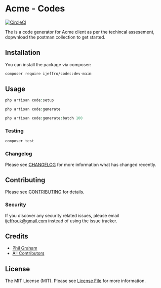 # Acme - Codes

<!-- [![Latest Version on Packagist](https://img.shields.io/packagist/v/ijeffro/codes.svg?style=flat-square)](https://packagist.org/packages/ijeffro/codes) -->
<!-- [![Total Downloads](https://img.shields.io/packagist/dt/ijeffro/codes.svg?style=flat-square)](https://packagist.org/packages/ijeffro/codes) -->
<!-- ![GitHub Actions](https://github.com/ijeffro/codes/actions/workflows/main.yml/badge.svg) -->
[![CircleCI](https://dl.circleci.com/status-badge/img/circleci/WzKp37vepDZvpbZgCsNMbt/PxxLxDUwWMkA9qgJ5QmLiK/tree/main.svg?style=svg)](https://dl.circleci.com/status-badge/redirect/circleci/WzKp37vepDZvpbZgCsNMbt/PxxLxDUwWMkA9qgJ5QmLiK/tree/main)

The is a code generator for Acme client as per the techincal assesement, dopwnload the postman collection to get started.

## Installation

You can install the package via composer:

```bash
composer require ijeffro/codes:dev-main
```

## Usage

```php
php artisan code:setup
```
```php
php artisan code:generate
```
```php
php artisan code:generate:batch 100
```

### Testing

```bash
composer test
```

### Changelog

Please see [CHANGELOG](CHANGELOG.md) for more information what has changed recently.

## Contributing

Please see [CONTRIBUTING](CONTRIBUTING.md) for details.

### Security

If you discover any security related issues, please email ijeffrouk@gmail.com instead of using the issue tracker.

## Credits

-   [Phil Graham](https://github.com/ijeffro)
-   [All Contributors](../../contributors)

## License

The MIT License (MIT). Please see [License File](LICENSE.md) for more information.